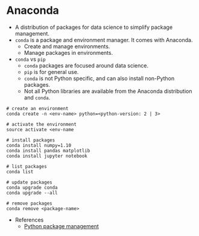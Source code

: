 # Anaconda
- A distribution of packages for data science to simplify package management.
- `conda` is a package and environment manager. It comes with Anaconda.
  - Create and manage environments.
  - Manage packages in environments.
- `conda` vs `pip`
  - `conda` packages are focused around data science.
  - `pip` is for general use.
  - `conda` is not Python specific, and can also install non-Python packages.
  - Not all Python libraries are available from the Anaconda distribution and `conda`.

```shell script
# create an environment
conda create -n <env-name> python=<python-version: 2 | 3>

# activate the environment
source activate <env-name

# install packages
conda install numpy=1.10
conda install pandas matplotlib
conda install jupyter notebook

# list packages
conda list

# update packages
conda upgrade conda
conda upgrade --all

# remove packages
conda remove <package-name>
```

- References
  - [Python package management](https://www.tuliren.net/2017/09/10/python-installation)
